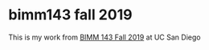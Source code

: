 # bimm143 fall 2019
This is my work from [BIMM 143 Fall 2019](https://bioboot.github.io/bimm143_F19/) at UC San Diego
